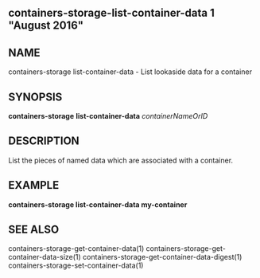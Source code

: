 ## containers-storage-list-container-data 1 "August 2016"

## NAME
containers-storage list-container-data - List lookaside data for a container

## SYNOPSIS
**containers-storage** **list-container-data** *containerNameOrID*

## DESCRIPTION
List the pieces of named data which are associated with a container.

## EXAMPLE
**containers-storage list-container-data my-container**

## SEE ALSO
containers-storage-get-container-data(1)
containers-storage-get-container-data-size(1)
containers-storage-get-container-data-digest(1)
containers-storage-set-container-data(1)

